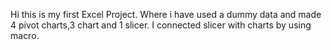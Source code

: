 Hi this is my first Excel Project. Where i have used a dummy data and made 4 pivot charts,3 chart and 1 slicer. I connected slicer with charts by using macro.
